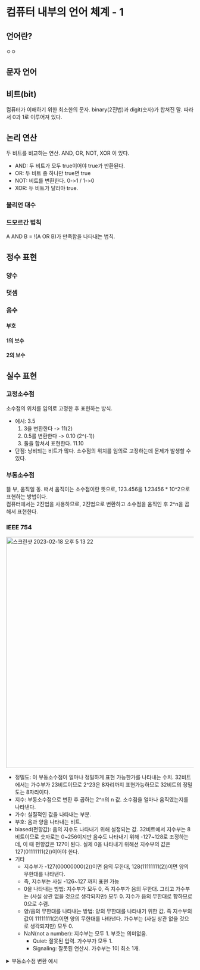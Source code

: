 # 컴퓨터 내부의 언어 체계 - 1

## 언어란?

ㅇㅇ

## 문자 언어

## 비트(bit)

컴퓨터가 이해하기 위한 최소한의 문자. binary(2진법)과 digit(숫자)가 합쳐진 말. 따라서 0과 1로 이루어져 있다.

## 논리 연산

두 비트를 비교하는 연산. AND, OR, NOT, XOR 이 있다.

- AND: 두 비트가 모두 true이어야 true가 반환된다.
- OR: 두 비트 중 하나만 true면 true
- NOT: 비트를 변환한다. 0->1 / 1->0
- XOR: 두 비트가 달라야 true.

### 불리언 대수

### 드모르간 법칙

A AND B = !(A OR B)가 만족함을 나타내는 법칙.

## 정수 표현

### 양수

### 덧셈

### 음수

#### 부호

#### 1의 보수

#### 2의 보수

## 실수 표현

### 고정소수점

소수점의 위치를 임의로 고정한 후 표현하는 방식.

- 예시: 3.5
  1. 3을 변환한다 -> 11(2)
  2. 0.5를 변환한다 -> 0.10 (2^(-1))
  3. 둘을 합쳐서 표현한다. 11.10
- 단점: 낭비되는 비트가 많다. 소수점의 위치를 임의로 고정하는데 문제가 발생할 수 있다.

### 부동소수점

뜰 부, 움직일 동. 떠서 움직이는 소수점이란 뜻으로, 123.456을 1.23456 \* 10^2으로 표현하는 방법이다.  
컴퓨터에서는 2진법을 사용하므로, 2진법으로 변환하고 소수점을 움직인 후 2^n을 곱해서 표현한다.

### IEEE 754

<img width="621" alt="스크린샷 2023-02-18 오후 5 13 22" src="https://user-images.githubusercontent.com/14974083/219849740-99d0e71b-9b2a-47f2-a6f2-7cb06bed55f7.png">

- 정밀도: 이 부동소수점이 얼마나 정밀하게 표현 가능한가를 나타내는 수치. 32비트에서는 가수부가 23비트이므로 2^23은 8자리까지 표현가능하므로 32비트의 정밀도는 8자리이다.
- 지수: 부동소수점으로 변환 후 곱하는 2^n의 n 값. 소수점을 얼마나 움직였는지를 나타낸다.
- 가수: 실질적인 값을 나타내는 부분.
- 부호: 음과 양을 나타내는 비트.
- biased(편향값): 음의 지수도 나타내기 위해 설정되는 값. 32비트에서 지수부는 8비트이므로 숫자로는 0~256이지만 음수도 나타내기 위해 -127~128로 조정하는데, 이 때 편향값은 127이 된다. 실제 0을 나타내기 위해선 지수부의 값은 127(01111111(2))이어야 한다.
- 기타
  - 지수부가 -127(00000000(2))이면 음의 무한대, 128(11111111(2))이면 양의 무한대를 나타낸다.
  - 즉, 지수부는 사실 -126~127 까지 표현 가능
  - 0을 나타내는 방법: 지수부가 모두 0, 즉 지수부가 음의 무한대. 그리고 가수부는 (사실 상관 없을 것으로 생각되지만) 모두 0. 지수가 음의 무한대로 향하므로 0으로 수렴.
  - 양/음의 무한대를 나타내는 방법: 양의 무한대를 나타내기 위한 값. 즉 지수부의 값이 11111111(2)이면 양의 무한대를 나타낸다. 가수부는 (사실 상관 없을 것으로 생각되지만) 모두 0.
  - NaN(not a number): 지수부는 모두 1. 부호는 의미없음.
    - Quiet: 잘못된 입력. 가수부가 모두 1.
    - Signaling: 잘못된 연산시. 가수부는 1이 최소 1개.

<details>
<summary>부동소수점 변환 예시</summary>

<!-- summary 아래 한칸 공백 두어야함 -->

123.456을 부동소수점으로 표현하는 방법

1. 정수와 소수점 부분을 각각 2진수로 변환한다.

- 123(10) = 1111011(2)
- 0.456(10)을 이진법으로 변환하면 0.011100110011(2)가 됩니다.
- 둘을 합치면 1111011.011100110011(2)

1. 정수와 소수점 부분을 각각 2진수로 변환한다.

- 123(10) = 1111011(2)
- 0.456(10)을 이진법으로 변환하면 0.011100110011(2)가 됩니다.
- 둘을 합치면 1111011.011100110011(2)

2. 정규화(normalization)합니다. 소수점을 가수부의 가장 왼쪽으로 당기고, 지수를 계산합니다.
   1.111011011100110011(2) × 2^6

3. 가수부를 저장합니다. 32비트에서 가수부는 부호비트(0은 양수, 1은 음수를 나타냅니다)와 함께 23비트를 사용합니다. 이 때, 소수점 앞에 있는 1은 저장하지 않고(제일 앞자리는 당연히 1이기 때문 by IEEE), 소수점 이하 23비트까지만 저장합니다.
   1.111011011100110011(2)의 가수부는 11101101110011001100000(2)이 됩니다.

4. 지수부를 저장합니다. 지수부는 8비트를 사용하며, 지수값에 127을 더한 값을 저장합니다(편향값, biased). 이 경우, 지수값은 6이므로, 지수부는 133(10) = 10000101(2)가 됩니다.
5. 부호비트를 결정합니다. 이 경우, 양수이므로 부호비트는 0이 됩니다.

따라서, 10진수 123.456을 32비트 부동소수점으로 나타내면 다음과 같습니다.

0 10000101 11101100011001100000000(2) / 0x42f6e6c0(16)

</details>
